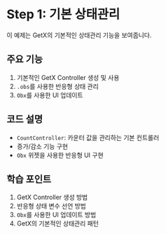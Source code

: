 # Step 1: 기본 상태관리

이 예제는 GetX의 기본적인 상태관리 기능을 보여줍니다.

## 주요 기능
1. 기본적인 GetX Controller 생성 및 사용
2. `.obs`를 사용한 반응형 상태 관리
3. `Obx`를 사용한 UI 업데이트

## 코드 설명
- `CountController`: 카운터 값을 관리하는 기본 컨트롤러
- 증가/감소 기능 구현
- `Obx` 위젯을 사용한 반응형 UI 구현

## 학습 포인트
1. GetX Controller 생성 방법
2. 반응형 상태 변수 선언 방법
3. `Obx`를 사용한 UI 업데이트 방법
4. GetX의 기본적인 상태관리 패턴
